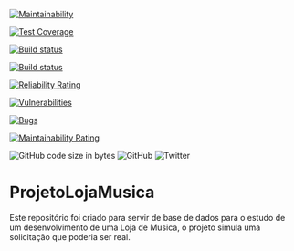 
[![Maintainability](https://api.codeclimate.com/v1/badges/1a84ee94c4a017b64017/maintainability)](https://codeclimate.com/github/werdelesmarcio/ProjetoLojaMusica/maintainability)

[![Test Coverage](https://api.codeclimate.com/v1/badges/1a84ee94c4a017b64017/test_coverage)](https://codeclimate.com/github/werdelesmarcio/ProjetoLojaMusica/test_coverage)

[![Build status](https://ci.appveyor.com/api/projects/status/g502u7jpk7snimha?svg=true)](https://ci.appveyor.com/project/werdelesmarcio/projetolojamusica)

[![Build status](https://ci.appveyor.com/api/projects/status/g502u7jpk7snimha/branch/main?svg=true)](https://ci.appveyor.com/project/werdelesmarcio/projetolojamusica/branch/main)

[![Reliability Rating](https://sonarcloud.io/api/project_badges/measure?project=werdelesmarcio_ProjetoLojaMusica&metric=reliability_rating)](https://sonarcloud.io/summary/new_code?id=werdelesmarcio_ProjetoLojaMusica) 

[![Vulnerabilities](https://sonarcloud.io/api/project_badges/measure?project=werdelesmarcio_ProjetoLojaMusica&metric=vulnerabilities)](https://sonarcloud.io/summary/new_code?id=werdelesmarcio_ProjetoLojaMusica)

[![Bugs](https://sonarcloud.io/api/project_badges/measure?project=werdelesmarcio_ProjetoLojaMusica&metric=bugs)](https://sonarcloud.io/summary/new_code?id=werdelesmarcio_ProjetoLojaMusica) 

[![Maintainability Rating](https://sonarcloud.io/api/project_badges/measure?project=werdelesmarcio_ProjetoLojaMusica&metric=sqale_rating)](https://sonarcloud.io/summary/new_code?id=werdelesmarcio_ProjetoLojaMusica)

<img alt="GitHub code size in bytes" src="https://img.shields.io/github/languages/code-size/werdelesmarcio/ProjetoLojaMusica">   

<img alt="GitHub" src="https://img.shields.io/github/license/werdelesmarcio/ProjetoLojaMusica">   

<img alt="Twitter" src="https://img.shields.io/twitter/url?label=gh05tb0y&logo=twitter&logoColor=green&style=social&url=https%3A%2F%2Ftwitter.com%2Fc4s3_w1nt3rmut3">


# ProjetoLojaMusica
Este repositório foi criado para servir de base de dados para o estudo de um desenvolvimento de uma Loja de Musica, o projeto simula uma solicitação que poderia ser real.
